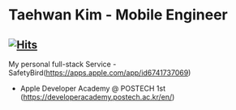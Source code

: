 # Taehwan Kim - Mobile Engineer
[![Hits](https://hits.seeyoufarm.com/api/count/incr/badge.svg?url=https%3A%2F%2Fgithub.com%2Fobtusa07%2Fhit-counter&count_bg=%2379C83D&title_bg=%23555555&icon=&icon_color=%23E7E7E7&title=hits&edge_flat=false)](https://hits.seeyoufarm.com)
---

My personal full-stack Service - SafetyBird(https://apps.apple.com/app/id6741737069)





- Apple Developer Academy @ POSTECH 1st (https://developeracademy.postech.ac.kr/en/)

<!--- Portfolio (https://drive.google.com/file/d/1UfjL-yhIu1LjHCO92gKXBnjv16a6R6P0/view) （日本語） -->
